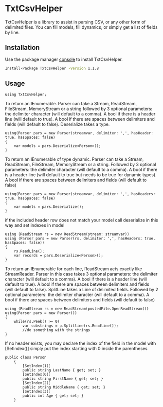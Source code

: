 # TxtCsvHelper

TxtCsvHelper is a library to assist in parsing CSV, or any other form of delimited files. You can fill models, fill dynamics, or simply get a list of fields by line.

## Installation

Use the package manager [console](https://www.nuget.org/packages/TxtCsvHelper/) to install TxtCsvHelper.

```bash
Install-Package TxtCsvHelper -Version 1.1.8
```

## Usage
```
using TxtCsvHelper;
```

To return an IEnumerable<T>.
Parser can take a Stream, ReadStream, FileStream, MemoryStream or a string followed by 3 optional parameters: the delimiter character (will default to a comma). 
A bool if there is a header line (will default to true). 
A bool if there are spaces between delimiters and fields (will default to false). Deserialize takes a type.
```
using(Parser pars = new Parser(streamvar, delimiter: ',', hasHeader: true, hasSpaces: false)
{
	var models = pars.Deserialize<Person>();
}
```
To return an IEnumerable of type dynamic. Parser can take a Stream, ReadStream, FileStream, MemoryStream or a string. 
Followed by 3 optional parameters: the delimiter character (will default to a comma). 
A bool if there is a header line (will default to true but needs to be true for dynamic types). 
A bool if there are spaces between delimiters and fields (will default to false)
```
using(Parser pars = new Parser(streamvar, delimiter: ',', hasHeaders: true, hasSpaces: false)
{
	var models = pars.Deserialize();
}
```
if the included header row does not match your model call deserialize in this way and set indexes in model
```
using (ReadStream rs = new ReadStream(stream: streamvar))
using (Parser pars = new Parser(rs, delimiter: ',', hasHeaders: true, hasSpaces: false))          
{
	rs.ReadLine();
	var records = pars.Deserialize<Person>();
}
```
To return an IEnumerable<string> for each line, ReadStream acts exactly like StreamReader. 
Parser in this case takes 3 optional parameters: the delimiter character (will default to a comma). 
A bool if there is a header line (will default to true). A bool if there are spaces between delimiters and fields (will default to false). 
SplitLine takes a Line of delimited fields. Followed by 2 optional parameters: the delimiter character (will default to a comma). 
A bool if there are spaces between delimiters and fields (will default to false)
```
using (ReadStream rs = new ReadStream(postedFile.OpenReadStream())
using(Parser pars = new Parser())
{
	while(rs.Peek() >= 0)
		var substrings = p.Splitline(rs.Readline());
		//do something with the strings
}
```
If no header exists, you may declare the index of the field in the model with [SetIndex()]
simply put the index starting with 0 inside the parentheses
```
public class Person
    {
        [SetIndex(1)]
        public string LastName { get; set; }
        [SetIndex(0)]
        public string FirstName { get; set; }
        [SetIndex(2)]
        public string MiddleName { get; set; }
        [SetIndex(3)]
        public int Age { get; set; }
    }
```
